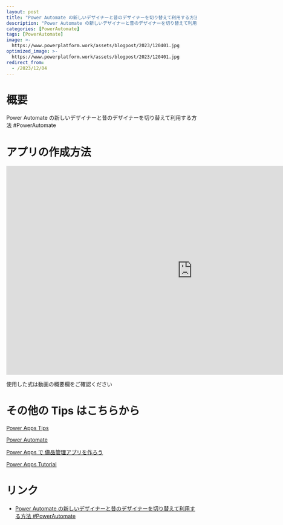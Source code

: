 ```yaml
---
layout: post
title: "Power Automate の新しいデザイナーと昔のデザイナーを切り替えて利用する方法 #PowerAutomate"
description: "Power Automate の新しいデザイナーと昔のデザイナーを切り替えて利用する方法 #PowerAutomateを動画で分かりやすく解説"
categories: [PowerAutomate]
tags: [PowerAutomate]
image: >-
  https://www.powerplatform.work/assets/blogpost/2023/120401.jpg
optimized_image: >-
  https://www.powerplatform.work/assets/blogpost/2023/120401.jpg
redirect_from:
  - /2023/12/04
---
```



#  概要

Power Automate の新しいデザイナーと昔のデザイナーを切り替えて利用する方法 #PowerAutomate


# アプリの作成方法

<iframe width="983" height="553" src="https://www.youtube.com/embed/zzt40lbUMlU" title="YouTube video player" frameborder="0" allow="accelerometer; autoplay; clipboard-write; encrypted-media; gyroscope; picture-in-picture" allowfullscreen></iframe>


使用した式は動画の概要欄をご確認ください


# その他の Tips はこちらから

[Power Apps Tips](https://www.youtube.com/watch?v=VrAQf3JQ7yM&list=PLVhFi1fb3DqakSLVMn22DDcySXh9jtzi- )


[Power Automate](https://www.youtube.com/watch?v=-YnJYT0ASEM&list=PLVhFi1fb3Dqbzic6GieqnLFgD3aTj-eHA)


[Power Apps で 備品管理アプリを作ろう](https://www.youtube.com/playlist?list=PLVhFi1fb3DqZM3HKb8Hea6XEL96990Fyn)


[Power Apps Tutorial](https://www.youtube.com/playlist?list=PLVhFi1fb3DqalxpL974VvAJvV4iWoSbe_)


# リンク


- [Power Automate の新しいデザイナーと昔のデザイナーを切り替えて利用する方法 #PowerAutomate](https://www.youtube.com/watch?v=zzt40lbUMlU)

